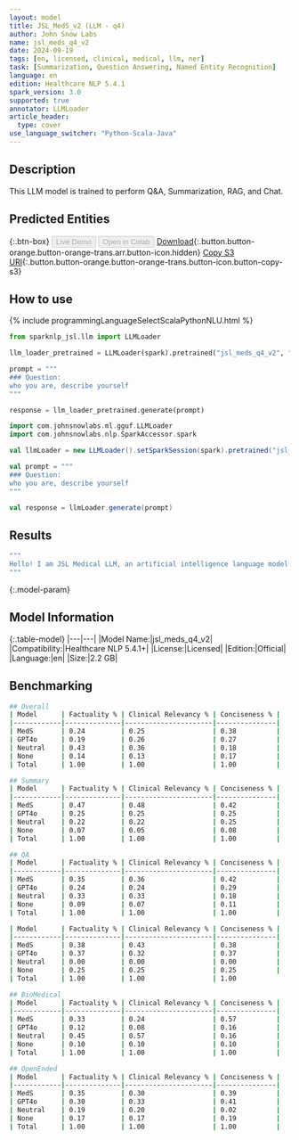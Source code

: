 ```yaml
---
layout: model
title: JSL_MedS_v2 (LLM - q4) 
author: John Snow Labs
name: jsl_meds_q4_v2
date: 2024-09-19
tags: [en, licensed, clinical, medical, llm, ner]
task: [Summarization, Question Answering, Named Entity Recognition]
language: en
edition: Healthcare NLP 5.4.1
spark_version: 3.0
supported: true
annotator: LLMLoader
article_header:
  type: cover
use_language_switcher: "Python-Scala-Java"
---
```


## Description

This LLM model is trained to perform Q&A, Summarization, RAG, and Chat.


## Predicted Entities




{:.btn-box}
<button class="button button-orange" disabled>Live Demo</button>
<button class="button button-orange" disabled>Open in Colab</button>
[Download](https://s3.amazonaws.com/auxdata.johnsnowlabs.com/clinical/models/jsl_meds_q4_v2_en_5.4.1_3.0_1720040078717.zip){:.button.button-orange.button-orange-trans.arr.button-icon.hidden}
[Copy S3 URI](s3://auxdata.johnsnowlabs.com/clinical/models/jsl_meds_q4_v2_en_5.4.1_3.0_1720040078717.zip){:.button.button-orange.button-orange-trans.button-icon.button-copy-s3}

## How to use



<div class="tabs-box" markdown="1">
{% include programmingLanguageSelectScalaPythonNLU.html %}
  
```python
from sparknlp_jsl.llm import LLMLoader

llm_loader_pretrained = LLMLoader(spark).pretrained("jsl_meds_q4_v2", "en", "clinical/models")

prompt = """
### Question:
who you are, describe yourself
"""

response = llm_loader_pretrained.generate(prompt)

```
```scala
import com.johnsnowlabs.ml.gguf.LLMLoader
import com.johnsnowlabs.nlp.SparkAccessor.spark

val llmLoader = new LLMLoader().setSparkSession(spark).pretrained("jsl_meds_q4_v2", "en", "clinical/models")

val prompt = """
### Question:
who you are, describe yourself
"""

val response = llmLoader.generate(prompt)

```
</div>

## Results

```bash
"""
Hello! I am JSL Medical LLM, an artificial intelligence language model specialized in medical knowledge. I am here to assist you with any medical inquiries, provide information on health conditions, and help you understand medical terminology. Please feel free to ask me any questions related to health and medicine.
"""
```

{:.model-param}
## Model Information

{:.table-model}
|---|---|
|Model Name:|jsl_meds_q4_v2|
|Compatibility:|Healthcare NLP 5.4.1+|
|License:|Licensed|
|Edition:|Official|
|Language:|en|
|Size:|2.2 GB|


## Benchmarking

```bash
## Overall
| Model      | Factuality % | Clinical Relevancy % | Conciseness % |
|------------|--------------|----------------------|---------------|
| MedS       | 0.24         | 0.25                 | 0.38          |
| GPT4o      | 0.19         | 0.26                 | 0.27          |
| Neutral    | 0.43         | 0.36                 | 0.18          |
| None       | 0.14         | 0.13                 | 0.17          |
| Total      | 1.00         | 1.00                 | 1.00          |
```



```bash
## Summary 
| Model      | Factuality % | Clinical Relevancy % | Conciseness % |
|------------|--------------|----------------------|---------------|
| MedS       | 0.47         | 0.48                 | 0.42          |
| GPT4o      | 0.25         | 0.25                 | 0.25          |
| Neutral    | 0.22         | 0.22                 | 0.25          |
| None       | 0.07         | 0.05                 | 0.08          |
| Total      | 1.00         | 1.00                 | 1.00          |
```


```bash
## QA
| Model      | Factuality % | Clinical Relevancy % | Conciseness % |
|------------|--------------|----------------------|---------------|
| MedS       | 0.35         | 0.36                 | 0.42          |
| GPT4o      | 0.24         | 0.24                 | 0.29          |
| Neutral    | 0.33         | 0.33                 | 0.18          |
| None       | 0.09         | 0.07                 | 0.11          |
| Total      | 1.00         | 1.00                 | 1.00          |

| Model      | Factuality % | Clinical Relevancy % | Conciseness % |
|------------|--------------|----------------------|---------------|
| MedS       | 0.38         | 0.43                 | 0.38          |
| GPT4o      | 0.37         | 0.32                 | 0.37          |
| Neutral    | 0.00         | 0.00                 | 0.00          |
| None       | 0.25         | 0.25                 | 0.25          |
| Total      | 1.00         | 1.00                 | 1.00          

```

```bash
## BioMedical
| Model      | Factuality % | Clinical Relevancy % | Conciseness % |
|------------|--------------|----------------------|---------------|
| MedS       | 0.33         | 0.24                 | 0.57          |
| GPT4o      | 0.12         | 0.08                 | 0.16          |
| Neutral    | 0.45         | 0.57                 | 0.16          |
| None       | 0.10         | 0.10                 | 0.10          |
| Total      | 1.00         | 1.00                 | 1.00          |
```


```bash
## OpenEnded
| Model      | Factuality % | Clinical Relevancy % | Conciseness % |
|------------|--------------|----------------------|---------------|
| MedS       | 0.35         | 0.30                 | 0.39          |
| GPT4o      | 0.30         | 0.33                 | 0.41          |
| Neutral    | 0.19         | 0.20                 | 0.02          |
| None       | 0.17         | 0.17                 | 0.19          |
| Total      | 1.00         | 1.00                 | 1.00          |
```
